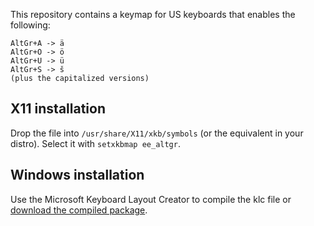 This repository contains a keymap for US keyboards that enables the following:

    AltGr+A -> ä
    AltGr+O -> ö
    AltGr+U -> ü
    AltGr+S -> š
    (plus the capitalized versions)

## X11 installation

Drop the file into `/usr/share/X11/xkb/symbols` (or the equivalent in your distro). Select it with `setxkbmap ee_altgr`.

## Windows installation

Use the Microsoft Keyboard Layout Creator to compile the klc file or [download the compiled package](http://goo.gl/h7jTOJ).

